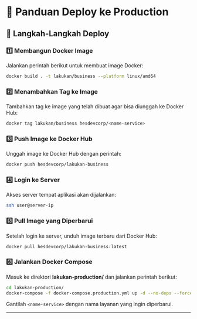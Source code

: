 # 🚀 Panduan Deploy ke Production


## 🔨 Langkah-Langkah Deploy

### 1️⃣ **Membangun Docker Image**
Jalankan perintah berikut untuk membuat image Docker:

```sh
docker build . -t lakukan/business --platform linux/amd64
```

### 2️⃣ **Menambahkan Tag ke Image**
Tambahkan tag ke image yang telah dibuat agar bisa diunggah ke Docker Hub:

```sh
docker tag lakukan/business hesdevcorp/<name-service>
```

### 3️⃣ **Push Image ke Docker Hub**
Unggah image ke Docker Hub dengan perintah:

```sh
docker push hesdevcorp/lakukan-business
```

### 4️⃣ **Login ke Server**
Akses server tempat aplikasi akan dijalankan:

```sh
ssh user@server-ip
```

### 5️⃣ **Pull Image yang Diperbarui**
Setelah login ke server, unduh image terbaru dari Docker Hub:

```sh
docker pull hesdevcorp/lakukan-business:latest
```

### 6️⃣ **Jalankan Docker Compose**
Masuk ke direktori **lakukan-production/** dan jalankan perintah berikut:

```sh
cd lakukan-production/
docker-compose -f docker-compose.production.yml up -d --no-deps --force-recreate <name-service>
```

Gantilah `<name-service>` dengan nama layanan yang ingin diperbarui.

---


